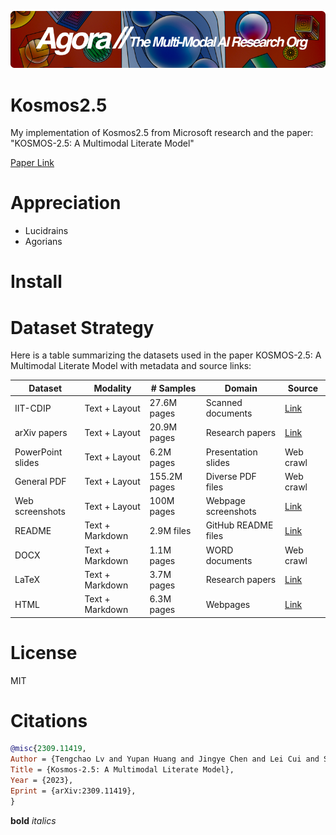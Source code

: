 [![Multi-Modality](agorabanner.png)](https://discord.gg/qUtxnK2NMf)

# Kosmos2.5
My implementation of Kosmos2.5 from Microsoft research and the paper: "KOSMOS-2.5: A Multimodal Literate Model"

[Paper Link](https://arxiv.org/pdf/2309.11419.pdf)

# Appreciation
* Lucidrains
* Agorians



# Install


# Dataset Strategy
Here is a table summarizing the datasets used in the paper KOSMOS-2.5: A Multimodal Literate Model with metadata and source links:

| Dataset | Modality | # Samples | Domain | Source | 
|-|-|-|-|-|  
| IIT-CDIP | Text + Layout | 27.6M pages | Scanned documents | [Link](https://ir.nist.gov/cdip/)|
| arXiv papers | Text + Layout | 20.9M pages | Research papers | [Link](https://arxiv.org/) |  
| PowerPoint slides | Text + Layout | 6.2M pages | Presentation slides | Web crawl |
| General PDF | Text + Layout | 155.2M pages | Diverse PDF files | Web crawl |
| Web screenshots | Text + Layout | 100M pages | Webpage screenshots | [Link](https://www.tensorflow.org/datasets/catalog/c4) |
| README | Text + Markdown | 2.9M files | GitHub README files | [Link](https://github.com/) |  
| DOCX | Text + Markdown | 1.1M pages | WORD documents | Web crawl |
| LaTeX | Text + Markdown | 3.7M pages | Research papers | [Link](https://arxiv.org/) |
| HTML | Text + Markdown | 6.3M pages | Webpages | [Link](https://www.tensorflow.org/datasets/catalog/c4) |



# License
MIT

# Citations
```bibtex
@misc{2309.11419,
Author = {Tengchao Lv and Yupan Huang and Jingye Chen and Lei Cui and Shuming Ma and Yaoyao Chang and Shaohan Huang and Wenhui Wang and Li Dong and Weiyao Luo and Shaoxiang Wu and Guoxin Wang and Cha Zhang and Furu Wei},
Title = {Kosmos-2.5: A Multimodal Literate Model},
Year = {2023},
Eprint = {arXiv:2309.11419},
}
```

**bold**
*italics*
